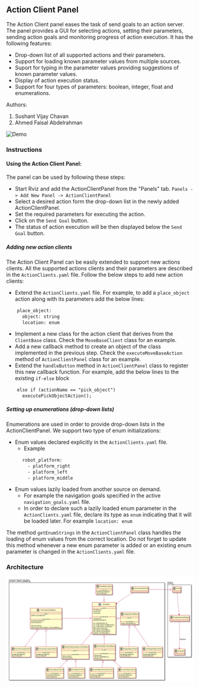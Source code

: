 ## Action Client Panel
The Action Client panel eases the task of send goals to an action server. The panel provides a GUI for selecting actions, setting their parameters, sending action goals and monitoring progress of action execution. It has the following features:

- Drop-down list of all supported actions and their parameters.
- Support for loading known parameter values from multiple sources.
- Suport for typing in the parameter values providing suggestions of known parameter values.
- Display of action execution status.
- Support for four types of parameters: boolean, integer, float and enumerations.

Authors:
1. Sushant Vijay Chavan
2. Ahmed Faisal Abdelrahman

![Demo](docs/Demo.gif)
### Instructions
#### Using the Action Client Panel:
The panel can be used by following these steps:

- Start Rviz and add the ActionClientPanel from the "Panels" tab. ```Panels -> Add New Panel -> ActionClientPanel```
- Select a desired action form the drop-down list in the newly added ActionClientPanel.
- Set the required parameters for executing the action.
- Click on the ```Send Goal``` button.
- The status of action execution will be then displayed below the ```Send Goal``` button.
##### Adding new action clients
The Action Client Panel can be easily extended to support new actions clients. All the supported actions clients and their parameters are described in the ```ActionClients.yaml``` file. Follow the below steps to add new action clients:

- Extend the ```ActionClients.yaml``` file. For example, to add a ```place_object``` action along with its parameters add the below lines:
```
    place_object:
      object: string
      location: enum
```
- Implement a new class for the action client that derives from the ```ClientBase``` class. Check the ```MoveBaseClient``` class for an example.
- Add a new callback method to create an object of the class implemented in the previous step. Check the ```executeMoveBaseAction``` method of ```ActionClientPanel``` class for an example.
- Extend the ```handleButton``` method in ```ActionClientPanel``` class to register this new callback function. For example, add the below lines to the existing ```if-else``` block
```
    else if (actionName == "pick_object")
      executePickObjectAction();
```
##### Setting up enumerations (drop-down lists)
Enumerations are used in order to provide drop-down lists in the ActionClientPanel. We support two type of enum initializations:

- Enum values declared explicitly in the ```ActionClients.yaml``` file.
    - Example
```
      robot_platform:
        - platform_right
        - platform_left
        - platform_middle
```
- Enum values lazily loaded from another source on demand.
    - For example the navigation goals specified in the active ```navigation_goals.yaml``` file.
    - In order to declare such a lazily loaded enum parameter in the ```ActionClients.yaml``` file, declare its type as ```enum``` indicating that it will be loaded later. For example ```location: enum```

The method ```getEnumStrings``` in the ```ActionClientPanel``` class handles the loading of enum values from the correct location. Do not forget to update this method whenever a new enum parameter is added or an existing enum parameter is changed in the ```ActionClients.yaml``` file.


### Architecture
![Architecture Diagram](docs/Architecture.png)